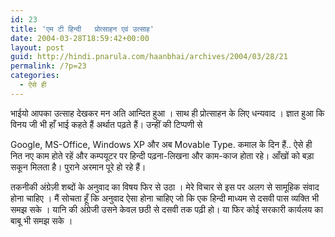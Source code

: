 ```yaml
---
id: 23
title: 'एम टी हिन्दी   प्रोत्साहन एवं उत्साह'
date: 2004-03-28T18:59:42+00:00
layout: post
guid: http://hindi.pnarula.com/haanbhai/archives/2004/03/28/21
permalink: /?p=23
categories:
  - ऐसे ही
---
```

भाईयो आपका उत्साह देखकर मन अति आन्दित हुआ । साथ ही प्रोत्साहन के लिए धन्यवाद । ज्ञात हुआ कि विनय जी भी हाँ भाई कहते हैं अर्थात पढ़ते हैं। उन्हीं की टिप्पणी से

Google, MS-Office, Windows XP और अब Movable Type. कमाल के दिन हैं.. ऐसे ही नित नए काम होते रहें और कम्पयूटर पर हिन्दी पढ़ना-लिखना और काम-काज होता रहे। आँखों को बड़ा सकून मिलता है। पुराने अरमान पूरे हो रहे हैं।

तकनीकी अंग्रेज़ी शब्दों के अनुवाद का विषय फिर से उठा । मेरे विचार से इस पर अलग से सामूहिक संवाद होना चाहिए । मैं सोचता हूँ कि अनुवाद ऐसा होना चाहिए जो कि एक हिन्दी माध्यम से दसवी पास व्यक्ति भी समझ सके । यानि की अंग्रेजी उसने केवल छठी से दसवी तक पढ़ी हो। या फिर कोई सरकारी कार्यलय का बाबू भी समझ सके ।
